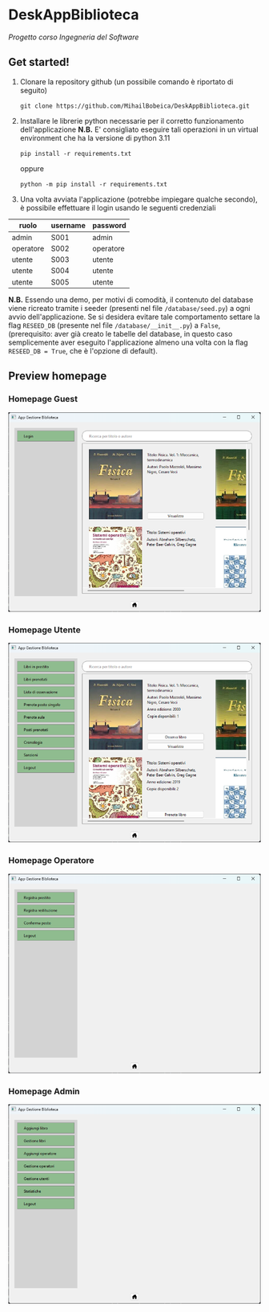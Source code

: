 # DeskAppBiblioteca
_Progetto corso Ingegneria del Software_


## Get started!

1. Clonare la repository github (un possibile comando è riportato di seguito)

    ```shell
    git clone https://github.com/MihailBobeica/DeskAppBiblioteca.git
    ```

2. Installare le librerie python necessarie per il corretto funzionamento dell'applicazione
   **N.B.** E\' consigliato eseguire tali operazioni in un virtual environment che ha la versione di python 3.11
    ```shell
    pip install -r requirements.txt
    ```
   
   oppure

   ```shell
   python -m pip install -r requirements.txt
   ```

3. Una volta avviata l'applicazione (potrebbe impiegare qualche secondo), 
è possibile effettuare il login usando le seguenti credenziali

| ruolo     | username | password  |
|-----------|----------|-----------|
| admin     | S001     | admin     |
| operatore | S002     | operatore |
| utente    | S003     | utente    |
| utente    | S004     | utente    |
| utente    | S005     | utente    |

**N.B.** Essendo una demo, per motivi di comodità, il contenuto del database viene 
ricreato tramite i seeder (presenti nel file `/database/seed.py`) a ogni avvio dell'applicazione.
Se si desidera evitare tale comportamento settare la flag `RESEED_DB` (presente nel file 
`/database/__init__.py`) a `False`, (prerequisito: aver già creato le tabelle del database, 
in questo caso semplicemente aver eseguito l'applicazione almeno una volta con la flag `RESEED_DB = True`,
che è l'opzione di default).


## Preview homepage

### Homepage Guest
![Vista homepage guest](https://github.com/MihailBobeica/DeskAppBiblioteca/blob/master/img/home_guest.png)
### Homepage Utente
![Vista homepage utente](https://github.com/MihailBobeica/DeskAppBiblioteca/blob/master/img/home_utente.png)
### Homepage Operatore
![Vista homepage operatore](https://github.com/MihailBobeica/DeskAppBiblioteca/blob/master/img/home_operatore.png)
### Homepage Admin
![vista homepage admin](https://github.com/MihailBobeica/DeskAppBiblioteca/blob/master/img/home_admin.png)

